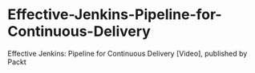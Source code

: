 # Effective-Jenkins-Pipeline-for-Continuous-Delivery
Effective Jenkins: Pipeline for Continuous Delivery [Video], published by Packt
